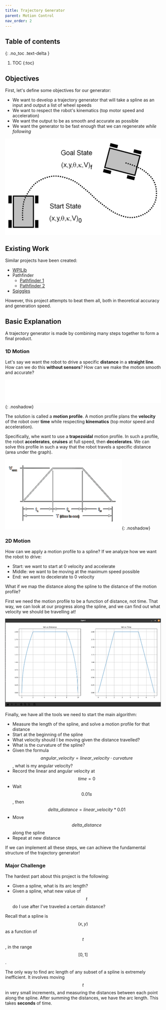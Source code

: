 ```yaml
---
title: Trajectory Generator
parent: Motion Control
nav_order: 2
---
```


<!-- prettier-ignore-start -->
## Table of contents
{: .no_toc .text-delta }
1. TOC 
{:toc}

<!-- prettier-ignore-end -->

## Objectives

First, let's define some objectives for our generator:

- We want to develop a trajectory generator that will take a spline as an input
  and output a list of wheel speeds
- We want to respect the robot's kinematics (top motor speed and acceleration)
- We want the output to be as smooth and accurate as possible
- We want the generator to be fast enough that we can regenerate _while
  following_

![](images/startend.jpg)

## Existing Work

Similar projects have been created:

- [WPILib](https://docs.wpilib.org/en/stable/docs/software/advanced-controls/trajectories/trajectory-generation.html)
- Pathfinder
  - [Pathfinder 1](https://github.com/JaciBrunning/Pathfinder)
  - [Pathfinder 2](https://github.com/GrappleRobotics/Pathfinder)
- [Sqiggles](https://github.com/baylessj/robotsquiggles)

However, this project attempts to beat them all, both in theoretical accuracy
and generation speed.

## Basic Explanation

A trajectory generator is made by combining many steps together to form a final
product.

### 1D Motion

Let's say we want the robot to drive a specific **distance** in a **straight
line**. How can we do this **without sensors**? How can we make the motion
smooth and accurate?

![](images/linear.svg){: .noshadow}

The solution is called a **motion profile**. A motion profile plans the
**velocity** of the robot over **time** while respecting **kinematics** (top
motor speed and acceleration).

Specifically, whe want to use a **trapezoidal** motion profile. In such a
profile, the robot **accelerates**, **cruises** at full speed, then
**decelerates**. We can solve this profile in such a way that the robot travels
a specific distance (area under the graph).

![](images/simpletrap.png){: .noshadow}

### 2D Motion

How can we apply a motion profile to a spline? If we analyze how we want the
robot to drive:

- Start: we want to start at 0 velocity and accelerate
- Middle: we want to be moving at the maximum speed possible
- End: we want to decelerate to 0 velocity

What if we map the distance along the spline to the distance of the motion
profile?

First we need the motion profile to be a function of distance, not time. That
way, we can look at our progress along the spline, and we can find out what
velocity we should be travelling at!

![](images/nicetrap.png)

Finally, we have all the tools we need to start the main algorithm:

- Measure the length of the spline, and solve a motion profile for that distance
- Start at the beginning of the spline
- What velocity should I be moving given the distance travelled?
- What is the curvature of the spline?
- Given the formula
  $$
  angular\_velocity = linear\_velocity \cdot curvature
  $$
  , what is my angular velocity?
- Record the linear and angular velocity at $$time=0$$
- Wait $$0.01s$$, then $$delta\_distance =
          linear\_velocity * 0.01$$
- Move $$delta\_distance$$ along the spline
- Repeat at new distance

If we can implement all these steps, we can achieve the fundamental structure of
the trajectory generator!

### Major Challenge

The hardest part about this project is the following:

- Given a spline, what is its arc length?
- Given a spline, what new value of $$t$$ do I use after I've traveled a certain
  distance?

Recall that a spline is $$(x, y)$$ as a function of $$t$$, in the range
$$[0, 1]$$.

The only way to find arc length of any subset of a spline is extremely
inefficient. It involves moving $$t$$ in very small increments, and measuring
the distances between each point along the spline. After summing the distances,
we have the arc length. This takes **seconds** of time.

